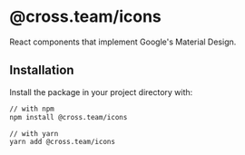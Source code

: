 # @cross.team/icons

React components that implement Google's Material Design.

## Installation

Install the package in your project directory with:

```sh
// with npm
npm install @cross.team/icons

// with yarn
yarn add @cross.team/icons
```
